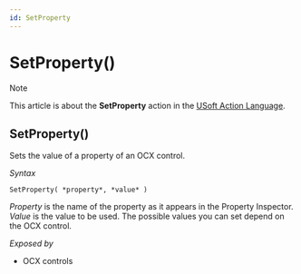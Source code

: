 ```yaml
---
id: SetProperty
---
```


# SetProperty()



> [!NOTE]
> This article is about the **SetProperty** action in the [USoft Action Language](/docs/Task_flow/Action_Language_reference/USoft_Action_Language.md).

## **SetProperty()**

Sets the value of a property of an OCX control.

*Syntax*

```
SetProperty( *property*, *value* )
```

*Property* is the name of the property as it appears in the Property Inspector. *Value* is the value to be used. The possible values you can set depend on the OCX control.

*Exposed by*

- OCX controls